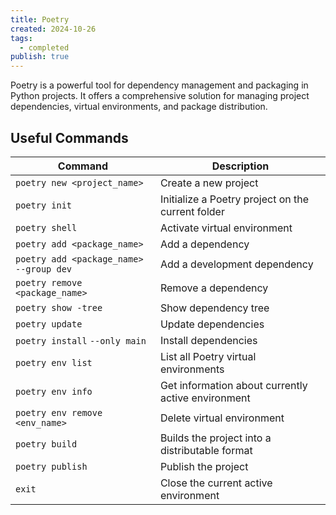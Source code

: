 ```yaml
---
title: Poetry
created: 2024-10-26
tags:
  - completed
publish: true
---
```

Poetry is a powerful tool for dependency management and packaging in Python projects. It offers a comprehensive solution for managing project dependencies, virtual environments, and package distribution.

## Useful Commands

| Command                                 | Description                                        |
| --------------------------------------- | -------------------------------------------------- |
| `poetry new <project_name>`             | Create a new project                               |
| `poetry init`                           | Initialize a Poetry project on the current folder  |
| `poetry shell`                          | Activate virtual environment                       |
| `poetry add <package_name>`             | Add a dependency                                   |
| `poetry add <package_name> --group dev` | Add a development dependency                       |
| `poetry remove <package_name>`          | Remove a dependency                                |
| `poetry show -tree`                     | Show dependency tree                               |
| `poetry update`                         | Update dependencies                                |
| `poetry install` `--only main`          | Install dependencies                               |
| `poetry env list`                       | List all Poetry virtual environments               |
| `poetry env info`                       | Get information about currently active environment |
| `poetry env remove <env_name>`          | Delete virtual environment                         |
| `poetry build`                          | Builds the project into a distributable format     |
| `poetry publish`                        | Publish the project                                |
| `exit`                                  | Close the current active environment               |
